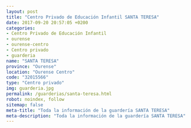 ```yaml
---
layout: post
title: "Centro Privado de Educación Infantil SANTA TERESA"
date: 2017-09-20 20:57:05 +0200
categories:
- Centro Privado de Educación Infantil
- ourense
- ourense-centro
- Centro privado
- guarderia
name: "SANTA TERESA"
province: "Ourense"
location: "Ourense Centro"
code: "32015566"
type: "Centro privado"
img: guarderia.jpg
permalink: /guarderias/santa-teresa.html
robot: noindex, follow
sitemap: false
meta-title: "Toda la información de la guardería SANTA TERESA"
meta-description: "Toda la información de la guardería SANTA TERESA"
---
```

